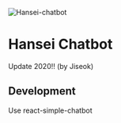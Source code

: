 ![Hansei-chatbot](https://user-images.githubusercontent.com/64394744/102648414-c88f1c80-41aa-11eb-90fc-58320ffef285.PNG)

# Hansei Chatbot

Update 2020!! (by Jiseok)

## Development

Use react-simple-chatbot
